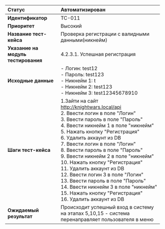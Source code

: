 |**Статус**|Автоматизирован|
|:-----|:---------|
| **Идентификатор** | TC-011 |
| **Приоритет** | Высокий |
| **Название тест-кейса** | Проверка регистрации с валидными данными(никнейм) |
| **Указание на модуль тестирования** |4.2.3.1. Успешная регистрация |
| **Исходные данные** | - Логин: test12  <br>- Пароль: test123  <br> - Никнейм 1: t <br>- Никнейм 2: test123 <br>- Никнейм 3: test12345678910|
| **Шаги тест-кейса** | 1.Зайти на сайт http://knightwars.local/api <br>2. Ввести логин в поле "Логин"<br>3. Ввести пароль в поле "Пароль" <br> 4. Ввести никнейм 1 в поле "никнейм" <br> 5. Нажать кнопку "Регистрация" <br> 6. Удалить аккаунт из DB <br> 7. Ввести логин в поле "Логин"<br>8. Ввести пароль в поле "Пароль" <br> 9. Ввести никнейм 2 в поле "никнейм" <br> 10. Нажать кнопку "Регистрация" <br> 11. Удалить аккаунт из DB <br> 12. Ввести логин 3 в поле "Логин"<br>13. Ввести пароль в поле "Пароль" <br> 14. Ввести никнейм 3 в поле "никнейм" <br> 15. Нажать кнопку "Регистрация" <br> 16. Удалить аккаунт из DB|
| **Ожидаемый результат** | Происходит успешный вход в систему на этапах 5,10,15 - система перенаправляет пользователя в меню |